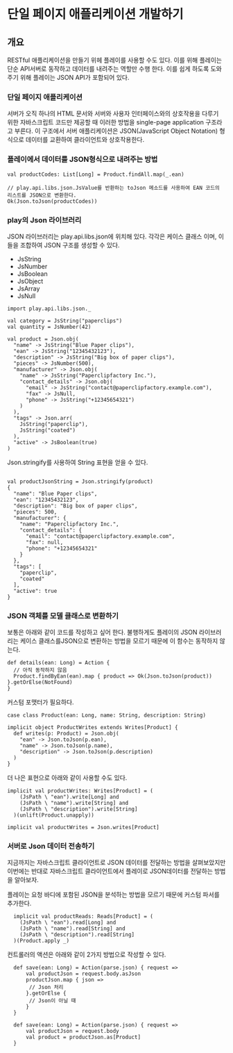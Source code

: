 # 단일 페이지 애플리케이션 개발하기
## 개요
 RESTful 애플리케이션을 만들기 위헤 플레이를 사용할 수도 있다. 이를 위해 플레이는 단순 API서버로 동작하고 데이터를 내려주는 역할만 수행 한다. 이를 쉽게 하도록 도와주기 위해 플레이는 JSON API가 포함되어 있다.
 
### 단일 페이지 애플리케이션
서버가 오직 하나의 HTML 문서와 서버와 사용자 인터페이스와의 상호작용을 다루기 위한 자바스크립트 코드만 제공할 때 이러한 방법을 single-page application 구조라고 부른다. 이 구조에서 서버 애플리케이션은 JSON(JavaScript Object Notation) 형식으로 데이터를 교환하여 클라이언트와 상호작용한다.

### 플레이에서 데이터를 JSON형식으로 내려주는 방법
```
val productCodes: List[Long] = Product.findAll.map(_.ean)

// play.api.libs.json.JsValue를 반환하는 toJson 메소드를 사용하여 EAN 코드의 리스트를 JSON으로 변환한다.
Ok(Json.toJson(productCodes))
```

### play의 Json 라이브러리
JSON 라이브러리는 play.api.libs.json에 위치해 있다.
각각은 케이스 클래스 이며, 이들을 조합하여 JSON 구조를 생성할 수 있다.

- JsString
- JsNumber
- JsBoolean
- JsObject
- JsArray
- JsNull

```
import play.api.libs.json._

val category = JsString("paperclips")
val quantity = JsNumber(42)

val product = Json.obj(
  "name" -> JsString("Blue Paper clips"),
  "ean" -> JsString("12345432123"),
  "description" -> JsString("Big box of paper clips"),
  "pieces" -> JsNumber(500),
  "manufacturer" -> Json.obj(
    "name" -> JsString("Paperclipfactory Inc."),
    "contact_details" -> Json.obj(
      "email" -> JsString("contact@paperclipfactory.example.com"),
      "fax" -> JsNull,
      "phone" -> JsString("+12345654321")
    )
  ),
  "tags" -> Json.arr(
    JsString("paperclip"),
    JsString("coated")
  ),
  "active" -> JsBoolean(true)
)

```

Json.stringify를 사용하여 String 표현을 얻을 수 있다.

```

val productJsonString = Json.stringify(product)
{
  "name": "Blue Paper clips",
  "ean": "12345432123",
  "description": "Big box of paper clips",
  "pieces": 500,
  "manufacturer": {
    "name": "Paperclipfactory Inc.",
    "contact_details": {
      "email": "contact@paperclipfactory.example.com",
      "fax": null,
      "phone": "+12345654321"
    }
  },
  "tags": [
    "paperclip",
    "coated"
  ],
  "active": true
}
```

### JSON 객체를 모델 클래스로 변환하기

보통은 아래와 같이 코드를 작성하고 싶어 한다. 불행하게도 플레이의 JSON 라이브러리는 케이스 클래스를JSON으로 변환하는 방법을 모르기 때문에 이 함수는 동작하지 않는다.
```
def details(ean: Long) = Action {
  // 아직 동작하지 않음
  Product.findByEan(ean).map { product => Ok(Json.toJson(product)) }.getOrElse(NotFound)
}
```

커스텀 포맷터가 필요하다.
```
case class Product(ean: Long, name: String, description: String)

implicit object ProductWrites extends Writes[Product] {
  def writes(p: Product) = Json.obj(
    "ean" -> Json.toJson(p.ean),
    "name" -> Json.toJson(p.name),
    "description" -> Json.toJson(p.description)
  )
}
```

더 나은 표현으로 아래와 같이 사용할 수도 있다.

```
implicit val productWrites: Writes[Product] = (
    (JsPath \ "ean").write[Long] and
    (JsPath \ "name").write[String] and
    (JsPath \ "description").write[String]
  )(unlift(Product.unapply))
```

```
implicit val productWrites = Json.writes[Product]
```

### 서버로 Json 데이터 전송하기
지금까지는 자바스크립트 클라이언트로 JSON 데이터를 전달하는 방법을 살펴보았지만 이번에는 반대로 자바스크립트 클라이언트에서 플레이로 JSON데이터를 전달하는 방법을 알아보자.

플레이는 요청 바디에 포함된 JSON을 분석하는 방법을 모르기 때문에 커스텀 파서를 추가한다.
```
  implicit val productReads: Reads[Product] = (
    (JsPath \ "ean").read[Long] and
    (JsPath \ "name").read[String] and
    (JsPath \ "description").read[String]
  )(Product.apply _)
```

컨트롤러의 액션은 아래와 같이 2가지 방법으로 작성할 수 있다.
```
  def save(ean: Long) = Action(parse.json) { request =>
      val productJson = request.body.asJson
      productJson.map { json =>
       // Json 처리
      }.getOrElse {
       // Json이 아닐 때
      }
  }

  def save(ean: Long) = Action(parse.json) { request =>
      val productJson = request.body
      val product = productJson.as[Product]
  }
  
  
```
